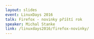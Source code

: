 ```yaml
---
layout: slides
event: LinuxDays 2016
talk: Firefox - novinky příští rok
speaker: Michal Stanke
link: /linuxdays2016/firefox-novinky/
---
```


